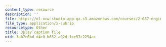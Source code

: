 ```yaml
---
content_type: resource
description: ''
file: https://ol-ocw-studio-app-qa.s3.amazonaws.com/courses/2-087-engineering-math-differential-equations-and-linear-algebra-fall-2014/3a07e0bdd4e0b652a92d1ce57c2254ac_Gp94Hph_-BU.srt
file_type: application/x-subrip
resourcetype: Other
title: 3play caption file
uid: 3a07e0bd-d4e0-b652-a92d-1ce57c2254ac
---
```

